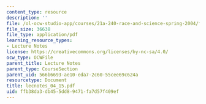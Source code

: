 ```yaml
---
content_type: resource
description: ''
file: /ol-ocw-studio-app/courses/21a-240-race-and-science-spring-2004/ffb38da3db455dd89471fa7d57f409ef_lecnotes_04_15.pdf
file_size: 36638
file_type: application/pdf
learning_resource_types:
- Lecture Notes
license: https://creativecommons.org/licenses/by-nc-sa/4.0/
ocw_type: OCWFile
parent_title: Lecture Notes
parent_type: CourseSection
parent_uid: 566b6693-ae10-eda7-2c60-55cee69c624a
resourcetype: Document
title: lecnotes_04_15.pdf
uid: ffb38da3-db45-5dd8-9471-fa7d57f409ef
---
```

